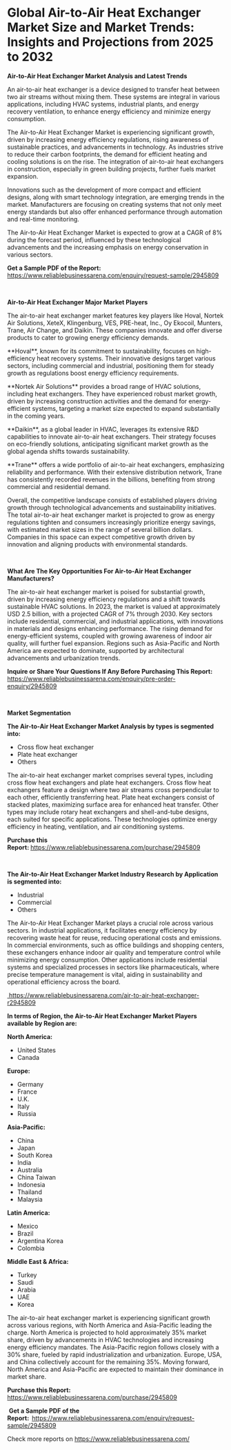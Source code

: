 <p><h1>Global Air-to-Air Heat Exchanger Market Size and Market Trends: Insights and Projections from 2025 to 2032</h1></p><p><strong>Air-to-Air Heat Exchanger Market Analysis and Latest Trends</strong></p>
<p><p>An air-to-air heat exchanger is a device designed to transfer heat between two air streams without mixing them. These systems are integral in various applications, including HVAC systems, industrial plants, and energy recovery ventilation, to enhance energy efficiency and minimize energy consumption.</p><p>The Air-to-Air Heat Exchanger Market is experiencing significant growth, driven by increasing energy efficiency regulations, rising awareness of sustainable practices, and advancements in technology. As industries strive to reduce their carbon footprints, the demand for efficient heating and cooling solutions is on the rise. The integration of air-to-air heat exchangers in construction, especially in green building projects, further fuels market expansion.</p><p>Innovations such as the development of more compact and efficient designs, along with smart technology integration, are emerging trends in the market. Manufacturers are focusing on creating systems that not only meet energy standards but also offer enhanced performance through automation and real-time monitoring.</p><p>The Air-to-Air Heat Exchanger Market is expected to grow at a CAGR of 8% during the forecast period, influenced by these technological advancements and the increasing emphasis on energy conservation in various sectors.</p></p>
<p><strong>Get a Sample PDF of the Report:&nbsp;</strong> <a href="https://www.reliablebusinessarena.com/enquiry/request-sample/2945809?utm_campaign=2939&utm_medium=2&utm_source=Github&utm_content=ia&utm_term=11032025&utm_id=air-to-air-heat-exchanger">https://www.reliablebusinessarena.com/enquiry/request-sample/2945809</a></p>
<p>&nbsp;</p>
<p><strong>Air-to-Air Heat Exchanger Major Market Players</strong></p>
<p><p>The air-to-air heat exchanger market features key players like Hoval, Nortek Air Solutions, XeteX, Klingenburg, VES, PRE-heat, Inc., Oy Ekocoil, Munters, Trane, Air Change, and Daikin. These companies innovate and offer diverse products to cater to growing energy efficiency demands.</p><p>**Hoval**, known for its commitment to sustainability, focuses on high-efficiency heat recovery systems. Their innovative designs target various sectors, including commercial and industrial, positioning them for steady growth as regulations boost energy efficiency requirements.</p><p>**Nortek Air Solutions** provides a broad range of HVAC solutions, including heat exchangers. They have experienced robust market growth, driven by increasing construction activities and the demand for energy-efficient systems, targeting a market size expected to expand substantially in the coming years.</p><p>**Daikin**, as a global leader in HVAC, leverages its extensive R&D capabilities to innovate air-to-air heat exchangers. Their strategy focuses on eco-friendly solutions, anticipating significant market growth as the global agenda shifts towards sustainability.</p><p>**Trane** offers a wide portfolio of air-to-air heat exchangers, emphasizing reliability and performance. With their extensive distribution network, Trane has consistently recorded revenues in the billions, benefiting from strong commercial and residential demand.</p><p>Overall, the competitive landscape consists of established players driving growth through technological advancements and sustainability initiatives. The total air-to-air heat exchanger market is projected to grow as energy regulations tighten and consumers increasingly prioritize energy savings, with estimated market sizes in the range of several billion dollars. Companies in this space can expect competitive growth driven by innovation and aligning products with environmental standards.</p></p>
<p>&nbsp;</p>
<p><strong>What Are The Key Opportunities For Air-to-Air Heat Exchanger Manufacturers?</strong></p>
<p><p>The air-to-air heat exchanger market is poised for substantial growth, driven by increasing energy efficiency regulations and a shift towards sustainable HVAC solutions. In 2023, the market is valued at approximately USD 2.5 billion, with a projected CAGR of 7% through 2030. Key sectors include residential, commercial, and industrial applications, with innovations in materials and designs enhancing performance. The rising demand for energy-efficient systems, coupled with growing awareness of indoor air quality, will further fuel expansion. Regions such as Asia-Pacific and North America are expected to dominate, supported by architectural advancements and urbanization trends.</p></p>
<p><strong>Inquire or Share Your Questions If Any Before Purchasing This Report:</strong> <a href="https://www.reliablebusinessarena.com/enquiry/pre-order-enquiry/2945809?utm_campaign=2939&utm_medium=2&utm_source=Github&utm_content=ia&utm_term=11032025&utm_id=air-to-air-heat-exchanger">https://www.reliablebusinessarena.com/enquiry/pre-order-enquiry/2945809</a></p>
<p>&nbsp;</p>
<p><strong>Market Segmentation</strong></p>
<p><strong>The Air-to-Air Heat Exchanger Market Analysis by types is segmented into:</strong></p>
<p><ul><li>Cross flow heat exchanger</li><li>Plate heat exchanger</li><li>Others</li></ul></p>
<p><p>The air-to-air heat exchanger market comprises several types, including cross flow heat exchangers and plate heat exchangers. Cross flow heat exchangers feature a design where two air streams cross perpendicular to each other, efficiently transferring heat. Plate heat exchangers consist of stacked plates, maximizing surface area for enhanced heat transfer. Other types may include rotary heat exchangers and shell-and-tube designs, each suited for specific applications. These technologies optimize energy efficiency in heating, ventilation, and air conditioning systems.</p></p>
<p><strong>Purchase this Report:&nbsp;</strong><a href="https://www.reliablebusinessarena.com/purchase/2945809?utm_campaign=2939&utm_medium=2&utm_source=Github&utm_content=ia&utm_term=11032025&utm_id=air-to-air-heat-exchanger">https://www.reliablebusinessarena.com/purchase/2945809</a></p>
<p>&nbsp;</p>
<p><strong>The Air-to-Air Heat Exchanger Market Industry Research by Application is segmented into:</strong></p>
<p><ul><li>Industrial</li><li>Commercial</li><li>Others</li></ul></p>
<p><p>The Air-to-Air Heat Exchanger Market plays a crucial role across various sectors. In industrial applications, it facilitates energy efficiency by recovering waste heat for reuse, reducing operational costs and emissions. In commercial environments, such as office buildings and shopping centers, these exchangers enhance indoor air quality and temperature control while minimizing energy consumption. Other applications include residential systems and specialized processes in sectors like pharmaceuticals, where precise temperature management is vital, aiding in sustainability and operational efficiency across the board.</p></p>
<p><a href="https://www.reliablebusinessarena.com/air-to-air-heat-exchanger-r2945809?utm_campaign=2939&utm_medium=2&utm_source=Github&utm_content=ia&utm_term=11032025&utm_id=air-to-air-heat-exchanger">&nbsp;https://www.reliablebusinessarena.com/air-to-air-heat-exchanger-r2945809</a></p>
<p><strong>In terms of Region, the Air-to-Air Heat Exchanger Market Players available by Region are:</strong></p>
<p>
    <p> <strong> North America: </strong>
        <ul>
            <li>United States</li>
            <li>Canada</li>
        </ul>
        </p> 
    <p> <strong> Europe: </strong>
        <ul>
            <li>Germany</li>
            <li>France</li>
            <li>U.K.</li>
            <li>Italy</li>
            <li>Russia</li>
        </ul>
        </p> 
    <p> <strong> Asia-Pacific: </strong>
        <ul>
            <li>China</li>
            <li>Japan</li>
            <li>South Korea</li>
            <li>India</li>
            <li>Australia</li>
            <li>China Taiwan</li>
            <li>Indonesia</li>
            <li>Thailand</li>
            <li>Malaysia</li>
        </ul>
        </p> 
    <p> <strong> Latin America: </strong>
        <ul>
            <li>Mexico</li>
            <li>Brazil</li>
            <li>Argentina Korea</li>
            <li>Colombia</li>
        </ul>
        </p> 
    <p> <strong> Middle East & Africa: </strong>
        <ul>
            <li>Turkey</li>
            <li>Saudi</li>
            <li>Arabia</li>
            <li>UAE</li>
            <li>Korea</li>
        </ul>
    </p>
    </p>
<p><p>The air-to-air heat exchanger market is experiencing significant growth across various regions, with North America and Asia-Pacific leading the charge. North America is projected to hold approximately 35% market share, driven by advancements in HVAC technologies and increasing energy efficiency mandates. The Asia-Pacific region follows closely with a 30% share, fueled by rapid industrialization and urbanization. Europe, USA, and China collectively account for the remaining 35%. Moving forward, North America and Asia-Pacific are expected to maintain their dominance in market share.</p></p>
<p><strong>Purchase this Report: </strong><a href="https://www.reliablebusinessarena.com/purchase/2945809?utm_campaign=2939&utm_medium=2&utm_source=Github&utm_content=ia&utm_term=11032025&utm_id=air-to-air-heat-exchanger">https://www.reliablebusinessarena.com/purchase/2945809</a></p>
<p>&nbsp;<strong>Get a Sample PDF of the Report:&nbsp;&nbsp;</strong><a href="https://www.reliablebusinessarena.com/enquiry/request-sample/2945809?utm_campaign=2939&utm_medium=2&utm_source=Github&utm_content=ia&utm_term=11032025&utm_id=air-to-air-heat-exchanger">https://www.reliablebusinessarena.com/enquiry/request-sample/2945809</a></p>
<p><strong></strong></p>
<p>Check more reports on <a href="https://www.reliablebusinessarena.com/?utm_campaign=2939&utm_medium=2&utm_source=Github&utm_content=ia&utm_term=11032025&utm_id=air-to-air-heat-exchanger">https://www.reliablebusinessarena.com/</a></p>